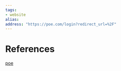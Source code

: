 ```yaml
---
tags: 
- website 
alias:
address: "https://poe.com/login?redirect_url=%2F"
---
```


# References 
[poe](https://poe.com/login?redirect_url=%2F) 
